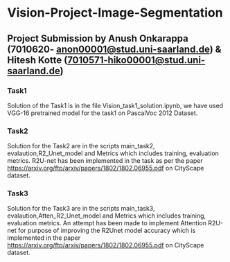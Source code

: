# Vision-Project-Image-Segmentation

## Project Submission by Anush Onkarappa (7010620- anon00001@stud.uni-saarland.de) & Hitesh Kotte (7010571-hiko00001@stud.uni-saarland.de)

### Task1
Solution of the Task1 is in the file Vision_task1_solution.ipynb, we have used VGG-16 pretrained model for the task1 on PascalVoc 2012 Dataset. 

### Task2
Solution for the Task2 are in the scripts main_task2, evalaution,R2_Unet_model and Metrics which includes training, evaluation metrics.
R2U-net has been implemented in the task as per the paper https://arxiv.org/ftp/arxiv/papers/1802/1802.06955.pdf on CityScape dataset.


### Task3

Solution for the Task3 are in the scripts main_task3, evalaution,Atten_R2_Unet_model and Metrics which includes training, evaluation metrics.
An attempt has been made to implement Attention R2U-net for purpose of improving the R2Unet model accuracy which is implemented in the paper https://arxiv.org/ftp/arxiv/papers/1802/1802.06955.pdf on CityScape dataset.







